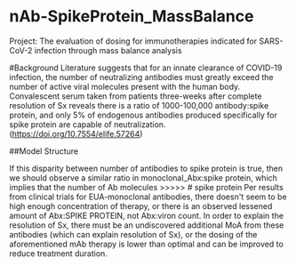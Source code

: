 # nAb-SpikeProtein_MassBalance
Project: The evaluation of dosing for immunotherapies indicated for SARS-CoV-2 infection through mass balance analysis 

#Background
Literature suggests that for an innate clearance of COVID-19 infection, the number of neutralizing antibodies must greatly exceed the number of active viral molecules present with the human body. Convalescent serum taken from patients three-weeks after complete resolution of Sx reveals there is a ratio of 1000-100,000 antibody:spike protein, and only 5% of endogenous antibodies produced specifically for spike protein are capable of neutralization. (https://doi.org/10.7554/elife.57264) 

##Model Structure



If this disparity between number of antibodies to spike protein is true, then we should observe a similar ratio in monoclonal_Abx:spike protein, which implies that the number of Ab molecules >>>>> # spike protein 
Per results from clinical trials for EUA-monoclonal antibodies, there doesn't seem to be high enough concentration of therapy, or there is an observed lessened amount of Abx:SPIKE PROTEIN, not Abx:viron count. In order to explain the resolution of Sx, there must be an undiscovered additional MoA from these antibodies (which can explain resolution of Sx), or the dosing of the aforementioned mAb therapy is lower than optimal and can be improved to reduce treatment duration. 
